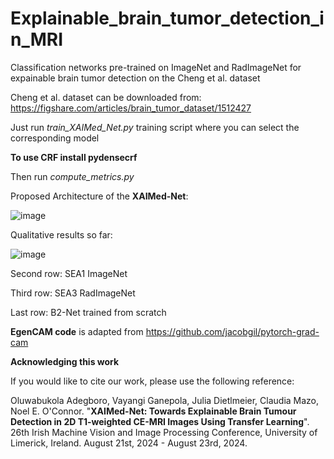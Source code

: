 # Explainable_brain_tumor_detection_in_MRI
Classification networks pre-trained on ImageNet and RadImageNet for expainable brain tumor detection on the Cheng et al. dataset

Cheng et al. dataset can be downloaded from:
https://figshare.com/articles/brain_tumor_dataset/1512427

Just run *train_XAIMed_Net.py* training script where you can select the corresponding model

**To use CRF install pydensecrf**

Then run *compute_metrics.py*

Proposed Architecture of the **XAIMed-Net**:

![image](https://github.com/juliadietlmeier/Explainable_brain_tumor_detection_in_MRI/assets/79544193/caf5edb9-cb42-41b0-8db0-e035d7210a5f)


Qualitative results so far:

![image](https://github.com/juliadietlmeier/Explainable_brain_tumor_detection_in_MRI/assets/79544193/03ba94ee-81a9-4527-bdf1-421d5b8fa620)



Second row: SEA1 ImageNet

Third row: SEA3 RadImageNet

Last row: B2-Net trained from scratch

**EgenCAM code** is adapted from https://github.com/jacobgil/pytorch-grad-cam

**Acknowledging this work**

If you would like to cite our work, please use the following reference:

Oluwabukola Adegboro, Vayangi Ganepola, Julia Dietlmeier, Claudia Mazo, Noel E. O'Connor. "**XAIMed-Net: Towards Explainable Brain Tumour Detection in 2D T1-weighted CE-MRI Images Using Transfer Learning**". 26th Irish Machine Vision and Image Processing Conference, University of Limerick, Ireland. August 21st, 2024 - August 23rd, 2024.
